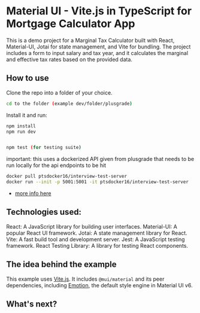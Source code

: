 # Material UI - Vite.js in TypeScript for Mortgage Calculator App

This is a demo project for a Marginal Tax Calculator built with React, Material-UI, Jotai for state management, and Vite for bundling. The project includes a form to input salary and tax year, and it calculates the marginal and effective tax rates based on the provided data.

## How to use

Clone the repo into a folder of your choice.

<!-- #default-branch-switch -->

```bash
cd to the folder (example dev/folder/plusgrade)
```

Install it and run:

```bash
npm install
npm run dev


npm test (for testing suite)
```

important: this uses a dockerized API given from plusgrade that needs to be run locally for the api endpoints to be hit

```bash
docker pull ptsdocker16/interview-test-server
docker run --init -p 5001:5001 -it ptsdocker16/interview-test-server
```

 - [more info here](https://github.com/points/interview-test-server)

## Technologies used:

React: A JavaScript library for building user interfaces.
Material-UI: A popular React UI framework.
Jotai: A state management library for React.
Vite: A fast build tool and development server.
Jest: A JavaScript testing framework.
React Testing Library: A library for testing React components.

## The idea behind the example

This example uses [Vite.js](https://github.com/vitejs/vite).
It includes `@mui/material` and its peer dependencies, including [Emotion](https://emotion.sh/docs/introduction), the default style engine in Material UI v6.

## What's next?

<!-- #default-branch-switch -->
